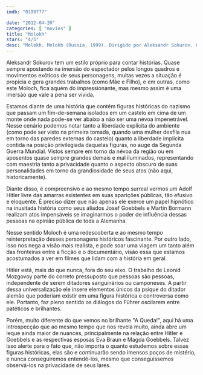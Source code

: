 ```yaml
---
imdb: "0199777"

date: "2012-04-20"
categories: [ "movies" ]
title: "Molokh"
stars: "4/5"
desc: "Molokh. Molokh (Russia, 1999). Dirigido por Aleksandr Sokurov. Escrito por Yuriy Arabov, Marina Koreneva. Com Elena Rufanova, Leonid Mozgovoy, Irina Sokolova, Yelena Spiridonova, Vladimir Bogdanov, Anatoli Shvedersky, Franco Moscon, Natalya Nikulenko, Rosina Tsidulko."
---
```

Aleksandr Sokurov tem um estilo próprio para contar histórias. Quase sempre apostando na imersão do espectador pelos longos quadros e movimentos exóticos de seus personagens, muitas vezes a situação é propícia e gera grandes trabalhos (como Mãe e Filho), e em outras, como este Moloch, fica aquém do impressionante, mas mesmo assim é uma imersão que vale a pena ser vivida.

Estamos diante de uma história que contém figuras históricas do nazismo que passam um fim-de-semana isolados em um castelo em cima de um monte onde nada pode-se ver abaixo a não ser uma névoa impenetrável. Nesse cenário podemos notar tanto a liberdade explícita do ambiente (como pode ser visto na primeira tomada, quando uma mulher desfila nua em torno das paredes externas do castelo) quanto a liberdade implícita contida na posição privilegiada daquelas figuras, no auge da Segunda Guerra Mundial. Vistos sempre em torno da névoa da região ou em aposentos quase sempre grandes demais e mal iluminados, representando com maestria tanto a privacidade quanto o aspecto obscuro de suas personalidades em torno da grandiosidade de seus atos (não aqui, historicamente).

Diante disso, é compreensivo e ao mesmo tempo surreal vermos um Adolf Hitler livre das amarras existentes em suas aparições públicas, tão efusivo e eloquente. É preciso dizer que não apenas ele exerce um papel hipnótico na inusitada história como seus aliados Josef Goebbels e Martin Bormann realizam atos impensáveis se imaginarmos o poder de influência dessas pessoas na opinião pública de toda a Alemanha.

Nesse sentido Moloch é uma redescoberta e ao mesmo tempo reinterpretação desses personagens históricos fascinante. Por outro lado, isso nos nega a visão mais realista, e pode soar uma viagem um tanto além das fronteiras entre a ficção e o documentário, visão essa que estamos acostumados a ver em filmes que lidam com a história em geral.

Hitler está, mais do que nunca, fora do seu eixo. O trabalho de Leonid Mozgovoy parte do correto pressuposto que pessoas são pessoas, independente de serem ditadores sanguinários ou camponeses. A partir dessa universalização ele insere elementos únicos da psique do ditador alemão que poderiam existir em uma figura histórica e controversa como ele. Portanto, faz pleno sentido os diálogos do Führer oscilarem entre patéticos e brilhantes.

Porém, muito diferente do que vemos no brilhante "A Queda!", aqui há uma introspecção que ao mesmo tempo que nos revela muito, ainda abre um leque ainda maior de nuances, principalmente na relação entre Hitler e Goebbels e as respectivas esposas Eva Braun e Magda Goebbels. Talvez isso alerte para o fato que, não importa o quanto estudemos sobre essas figuras históricas, elas são e continuarão sendo imensos poços de mistério, e nunca conseguiremos entendê-los, mesmo que conseguíssemos observá-los na privacidade de seus lares.

